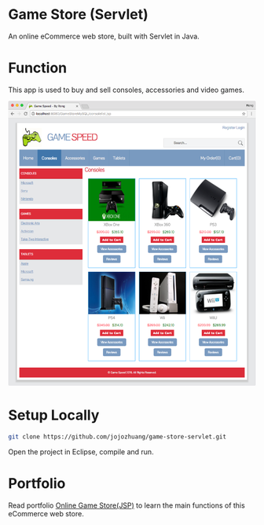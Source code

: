 # Game Store (Servlet)
An online eCommerce web store, built with Servlet in Java.

# Function
This app is used to buy and sell consoles, accessories and video games.

<kbd><img src="/public/consoles.png"></kbd>

# Setup Locally
```bash
git clone https://github.com/jojozhuang/game-store-servlet.git
```
Open the project in Eclipse, compile and run.

# Portfolio
Read portfolio [Online Game Store(JSP)](https://jojozhuang.github.io/portfolio/game-store-jsp/) to learn the main functions of this eCommerce web store.
